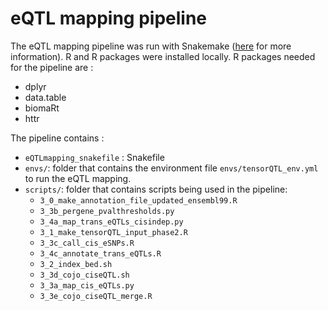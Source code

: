 # eQTL mapping pipeline

The eQTL mapping pipeline was run with Snakemake ([here](https://snakemake.readthedocs.io/en/stable/) for more information).
R and R packages were installed locally. R packages needed for the pipeline are :
* dplyr
* data.table
* biomaRt
* httr

The pipeline contains :
* `eQTLmapping_snakefile` : Snakefile 
* `envs/`: folder that contains the environment file `envs/tensorQTL_env.yml` to run the eQTL mapping.
* `scripts/`: folder that contains scripts being used in the pipeline:
    * `3_0_make_annotation_file_updated_ensembl99.R`
    * `3_3b_pergene_pvalthresholds.py` 
    * `3_4a_map_trans_eQTLs_cisindep.py`
    * `3_1_make_tensorQTL_input_phase2.R`
    * `3_3c_call_cis_eSNPs.R`
    * `3_4c_annotate_trans_eQTLs.R`
    * `3_2_index_bed.sh`
    * `3_3d_cojo_ciseQTL.sh`
    * `3_3a_map_cis_eQTLs.py`
    * `3_3e_cojo_ciseQTL_merge.R`



